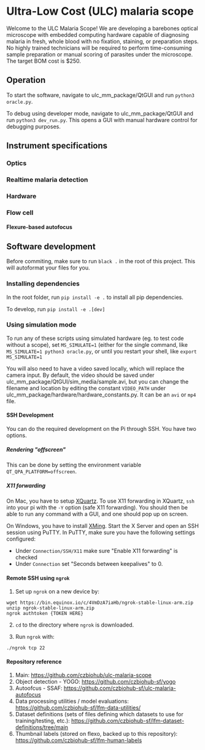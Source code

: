 # Ultra-Low Cost (ULC) malaria scope

Welcome to the ULC Malaria Scope! We are developing a barebones optical microscope with embedded computing hardware capable of diagnosing malaria in fresh, whole blood with no fixation, staining, or preparation steps. No highly trained technicians will be required to perform time-consuming sample preparation or manual scoring of parasites under the microscope. The target BOM cost is $250.

## Operation

To start the software, navigate to ulc_mm_package/QtGUI and run `python3 oracle.py`.

To debug using developer mode, navigate to ulc_mm_package/QtGUI and run `python3 dev_run.py`. This opens a GUI with manual hardware control for debugging purposes.


## Instrument specifications

### Optics

### Realtime malaria detection

### Hardware

### Flow cell

#### Flexure-based autofocus


## Software development

Before commiting, make sure to run `black .` in the root of this project. This will autoformat your files for you.

### Installing dependencies

In the root folder, run `pip install -e .` to install all pip dependencies.

To develop, run `pip install -e .[dev]`

### Using simulation mode

To run any of these scripts using simulated hardware (eg. to test code without a scope), set `MS_SIMULATE=1` (either for the single command, like `MS_SIMULATE=1 python3 oracle.py`, or until you restart your shell, like `export MS_SIMULATE=1`

You will also need to have a video saved locally, which will replace the camera input. By default, the video should be saved under ulc_mm_package/QtGUI/sim_media/sample.avi, but you can change the filename and location by editing the constant `VIDEO_PATH` under ulc_mm_package/hardware/hardware_constants.py. It can be an `avi` or `mp4` file.

#### SSH Development

You can do the required development on the Pi through SSH. You have two options.

##### Rendering "offscreen"
This can be done by setting the environment variable `QT_QPA_PLATFORM=offscreen`.

##### X11 forwarding

On Mac, you have to setup [XQuartz](https://www.xquartz.org/). To use X11 forwarding in XQuartz, `ssh` into your pi with the `-Y` option (safe X11 forwarding). You should then be able to run any command with a GUI, and one should pop up on screen.

On Windows, you have to install [XMing](https://sourceforge.net/projects/xming/). Start the X Server and open an SSH session using PuTTY. In PuTTY, make sure you have the following settings configured:
* Under `Connection/SSH/X11` make sure "Enable X11 forwarding" is checked 
* Under `Connection` set "Seconds between keepalives" to 0.

#### Remote SSH using `ngrok`
1. Set up `ngrok` on a new device by:

```
wget https://bin.equinox.io/c/4VmDzA7iaHb/ngrok-stable-linux-arm.zip
unzip ngrok-stable-linux-arm.zip
ngrok authtoken {TOKEN HERE}
```

2. `cd` to the directory where `ngrok` is downloaded.

3. Run `ngrok` with:
```
./ngrok tcp 22
```

#### Repository reference
1. Main: https://github.com/czbiohub/ulc-malaria-scope
2. Object detection - YOGO: https://github.com/czbiohub-sf/yogo
3. Autoofcus - SSAF: https://github.com/czbiohub-sf/ulc-malaria-autofocus
4. Data processing utilities / model evaluations: https://github.com/czbiohub-sf/lfm-data-utilities/
5. Dataset definitions (sets of files defining which datasets to use for training/testing, etc.): https://github.com/czbiohub-sf/lfm-dataset-definitions/tree/main
6. Thumbnail labels (stored on flexo, backed up to this repository): https://github.com/czbiohub-sf/lfm-human-labels
